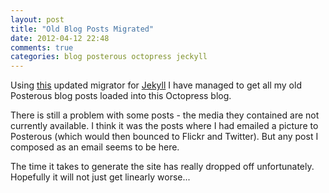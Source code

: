```yaml
---
layout: post
title: "Old Blog Posts Migrated"
date: 2012-04-12 22:48
comments: true
categories: blog posterous octopress jeckyll
---
```


Using [this][posterous.rb] updated migrator for [Jekyll][] I have managed to
get all my old Posterous blog posts loaded into this Octopress blog.

There is still a problem with some posts - the media they contained are not
currently available.  I think it was the posts where I had emailed a picture
to Posterous (which would then bounced to Flickr and Twitter).  But any post I
composed as an email seems to be here.

The time it takes to generate the site has really dropped off unfortunately.
Hopefully it will not just get linearly worse...


[posterous.rb]: https://gist.github.com/2143368
[Jekyll]: https://github.com/mojombo/Jekyll
